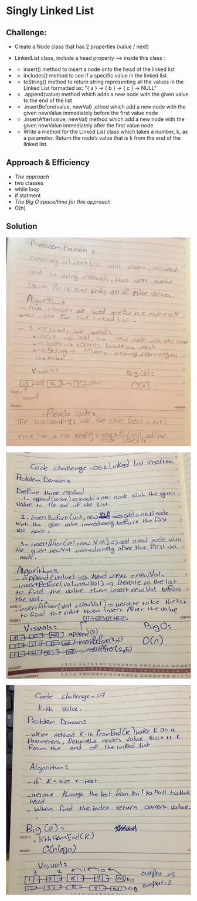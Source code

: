 # Singly Linked List


## Challenge:
- Create a Node class that has 2 properties (value / next)
- LinkedList class, include a head property --> inside this class :
- - insert() method to insert a node onto the head of the linked list
- - includes() method to see if a specific value in the linked list
- - toString() method to return string representing all the values in the Linked List formatted as:
"{ a } -> { b } -> { c } -> NULL"

- - .append(value) method  which adds a new node with the given value to the end of the list
- - .insertBefore(value, newVal) ,ethod which add a new node with the given newValue immediately before the first value node
- - .insertAfter(value, newVal) method  which add a new node with the given newValue immediately after the first value node

- - Write a method for the Linked List class which takes a number, k, as a parameter. Return the node’s value that is k from the end of the linked list. 

## Approach & Efficiency
- *The approach*
- two classes
-  while loop
- if statment
- *The Big O space/time for this approach*
- O(n)

## Solution
![](https://github.com/AhlamAlefishat-401-advanced-javascript/data-structures-and-algorithms/blob/master/assets/linked-list.jpg)

![](https://github.com/AhlamAlefishat-401-advanced-javascript/data-structures-and-algorithms/blob/master/assets/insertion.jpg)

![](https://github.com/AhlamAlefishat-401-advanced-javascript/data-structures-and-algorithms/blob/master/assets/search.jpg)
